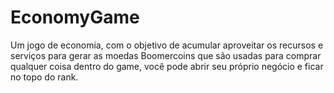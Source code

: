 # EconomyGame
Um jogo de economia, com o objetivo de acumular aproveitar os recursos e serviços para gerar as moedas Boomercoins que são usadas para comprar qualquer coisa dentro do game, você pode abrir seu próprio negócio e ficar no topo do rank.
